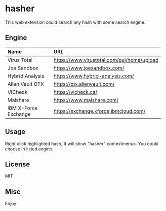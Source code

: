 # hasher

This web extension could search any hash with some search engine.

## Engine
|Name|URL|
|:---|:---|
|Virus Total|https://www.virustotal.com/gui/home/upload|
|Joe Sandbox|https://www.joesandbox.com/|
|Hybrid Analysis|https://www.hybrid-analysis.com/|
|Alien Vault OTX|https://otx.alienvault.com/|
|VICheck|https://vicheck.ca/|
|Malshare|https://www.malshare.com/|
|IBM X-Force Exchange|https://exchange.xforce.ibmcloud.com/|


## Usage
Right click highlighted hash, It will show "hasher" contextmenus.
You could choose in listed engine.

## License
MIT

## Misc
Enjoy